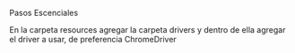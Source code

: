 Pasos Escenciales

En la carpeta resources agregar la carpeta drivers y dentro de ella agregar el driver a usar, de preferencia ChromeDriver